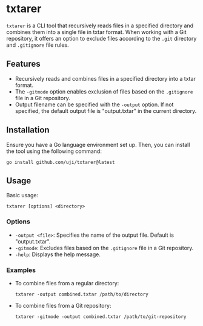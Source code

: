 # txtarer

`txtarer` is a CLI tool that recursively reads files in a specified directory and combines them into a single file in txtar format. When working with a Git repository, it offers an option to exclude files according to the `.git` directory and `.gitignore` file rules.

## Features

- Recursively reads and combines files in a specified directory into a txtar format.
- The `-gitmode` option enables exclusion of files based on the `.gitignore` file in a Git repository.
- Output filename can be specified with the `-output` option. If not specified, the default output file is "output.txtar" in the current directory.

## Installation

Ensure you have a Go language environment set up. Then, you can install the tool using the following command:

```
go install github.com/uji/txtarer@latest
```

## Usage

Basic usage:

```
txtarer [options] <directory>
```

### Options

- `-output <file>`: Specifies the name of the output file. Default is "output.txtar".
- `-gitmode`: Excludes files based on the `.gitignore` file in a Git repository.
- `-help`: Displays the help message.

### Examples

- To combine files from a regular directory:

  ```
  txtarer -output combined.txtar /path/to/directory
  ```

- To combine files from a Git repository:

  ```
  txtarer -gitmode -output combined.txtar /path/to/git-repository
  ```
